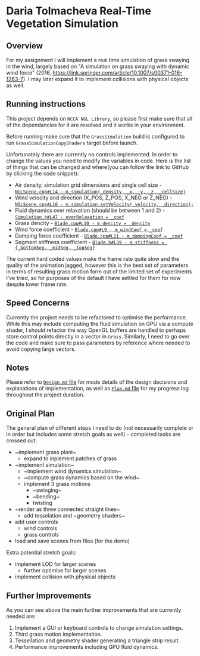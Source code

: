 # Daria Tolmacheva Real-Time Vegetation Simulation

## Overview

For my assignment I will implement a real time simulation of grass swaying in the wind, largely based on  "A simulation on grass swaying with dynamic wind force" (2016, https://link.springer.com/article/10.1007/s00371-016-1263-7).
I may later expand it to implement collisions with physical objects as well.

## Running instructions
This project depends on `NCCA NGL Library`, so please first make sure that all of the dependancies for it are resolved and it works in your environment.

Before running make sure that the `GrassSimulation` build is configured to run `GrassSimulationCopyShaders` target before launch.

Unfortunately there are currently no controls implemented. In order to change the values you need to modify the variables in code. Here is the list of things that can be changed and where(you can follow the link to GitHub by clicking the code snippet):
- Air density, simulation grid dimensions and single cell size - [`NGLScene.cpp#L14 - m_simulation(_density, _x, _y, _z, _cellSize)`](https://github.com/NCCA/ase-assignment-daria-tolmacheva/blob/main/src/NGLScene.cpp#L14)
- Wind velocity and direction (X_POS, Z_POS, X_NEG or Z_NEG) - [`NGLScene.cpp#L16 - m_simulation.setVelocity(_velocity, _direction);`](https://github.com/NCCA/ase-assignment-daria-tolmacheva/blob/main/src/NGLScene.cpp#L16)
- Fluid dynamics over relaxation (should be between 1 and 2) - [`Simulation.h#L47 - overRelaxation = _coef`](https://github.com/NCCA/ase-assignment-daria-tolmacheva/blob/main/include/Simulation.h#L47)
- Grass dencity - [`Blade.cpp#L10 - m_dencity = _dencity`](https://github.com/NCCA/ase-assignment-daria-tolmacheva/blob/main/src/Blade.cpp#L10)
- Wind force coefficient - [`Blade.cpp#L9 - m_windCoof = _coef`](https://github.com/NCCA/ase-assignment-daria-tolmacheva/blob/main/src/Blade.cpp#L9)
- Damping force coefficient - [`Blade.cpp#L11 - m_dampingCoof = _coef`](https://github.com/NCCA/ase-assignment-daria-tolmacheva/blob/main/src/Blade.cpp#L11)
- Segment stiffness coefficient - [`Blade.h#L39 - m_stiffness = {_bottomSeg, _midSeg, _topSeg}`](https://github.com/NCCA/ase-assignment-daria-tolmacheva/blob/main/include/Blade.h#L39)


The current hard coded values make the frame rate quite slow and the quality of the animation jagged, however this is the best set of parameters in terms of resulting grass motion form out of the limited set of experiments I've tried, so for purposes of the default I have settled for them for now despite lower frame rate.

## Speed Concerns

Currently the project needs to be refactored to optimise the performance. While this may include computing the fluid simulation on GPU via a compute shader, I should refactor the way OpenGL buffers are handled to perhaps store control points directly in a vector in `Grass`. Similarly, I need to go over the code and make sure to pass parameters by reference where needed to avoid copying large vectors.

## Notes

Please refer to [`Design.md` file](https://github.com/NCCA/ase-assignment-daria-tolmacheva/blob/main/Design.md) for mode details of the design decisions and explanations of implementation, as well as [`Plan.md` file](https://github.com/NCCA/ase-assignment-daria-tolmacheva/blob/main/Plan.md) for my progress log throughout the project duration.

## Original Plan

The general plan of different steps I need to do (not necessarily complete or in order but includes some stretch goals as well) - completed tasks are crossed out:
- ~implement grass plant~
  - expand to inplement patches of grass
- ~implement simulation~
  - ~implement wind dynamics simulation~
  - ~compute grass dynamics based on the wind~
  - implement 3 grass motions
    - ~swinging~
    - ~bending~
    - twisting
- ~render as three connected straight lines~
  - add tesselation and ~geometry shaders~
- add user controls
  - wind controls
  - grass controls
- load and save scenes from files (for the demo)

Extra potential stretch goals:
- implement LOD for larger scenes
  - further optimise for larger scenes
- implement collision with physical objects

## Further Improvements

As you can see above the main further improvements that are currently needed are:
1. Implement a GUI or keyboard controls to change simulation settings.
2. Third grass motion implementation.
3. Tessellation and geometry shader generating a triangle strip result.
4. Performance improvements including GPU fluid dynamics.
